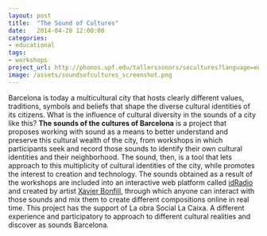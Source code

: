 ```yaml
---
layout: post
title:  "The Sound of Cultures"
date:   2014-04-28 12:00:00
categories: 
- educational
tags:
- workshops
project_url: http://phonos.upf.edu/tallerssonors/socultures?language=en
image: /assets/soundsofcultures_screenshot.png
---
```


Barcelona is today a multicultural city that hosts clearly different values, traditions, symbols and beliefs that shape the diverse cultural identities of its citizens. What is the influence of cultural diversity in the sounds of a city like this? **The sounds of the cultures of Barcelona** is a project that proposes working with sound as a means to better understand and preserve this cultural wealth of the city, from workshops in which participants seek and record those sounds to identify their own cultural identities and their neighborhood. The sound, then, is a tool that lets approach to this multiplicity of cultural identities of the city, while promotes the interest to creation and technology.
The sounds obtained as a result of the workshops are included into an interactive web platform called [idRadio](/hacks-and-apps/idradio.html) and created by artist [Xavier Bonfill](http://xavierbonfill.com), through which anyone can interact with those sounds and mix them to create different compositions online in real time. This project has the support of La obra Social La Caixa.
A different experience and participatory to approach to different cultural realities and discover as sounds Barcelona.